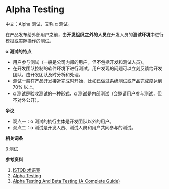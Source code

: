 
# Alpha Testing

中文：Alpha 测试，又称 α 测试。  

在产品发布给外部用户之前，由**开发组织之外的人员**在开发人员的**测试环境**中进行模拟或实际操作的测试。

**α 测试的特点**

- 用户参与测试（一般是公司内部的用户，但不包括开发和测试人员）。
- 在开发团队控制的软件环境下进行测试，用户发现的问题可以立刻反馈给开发团队，由开发团队及时分析和处理。
- 测试一般在产品开发接近完成时开始，比如已做过系统测试或产品完成度达到 70% 以上。
- α 测试是验收测试的一种形式，α 测试是内部测试（会邀请用户参与测试，但不对外公开）。

**争议**

- 观点一：α 测试的执行主体是开发团队以外的用户。
- 观点二：α 测试是开发人员、测试人员和用户共同参与的测试。

**相关词条**

[β 测试](B/Beta_Testing.md)

**参考资料**

1. [ISTQB 术语表](https://www.cstqb.cn/ISTQB%C2%AE%E6%9C%AF%E8%AF%AD%E8%A1%A8.html)
2. [Alpha Testing](https://www.tutorialspoint.com/software_testing_dictionary/alpha_testing.htm)
3. [Alpha Testing And Beta Testing (A Complete Guide)](https://www.softwaretestinghelp.com/what-is-alpha-testing-beta-testing/)

